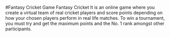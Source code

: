 #Fantasy Cricket Game
Fantasy Cricket It is an online game where you create a virtual team of real cricket players and score points depending on how your chosen players perform in real life matches. To win a tournament, you must try and get the maximum points and the No. 1 rank amongst other participants.
